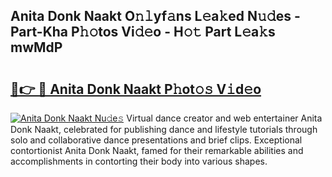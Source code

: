 ## Anita Donk Naakt O𝚗𝚕yf𝚊ns L𝚎a𝚔ed N𝚞𝚍es - Part-Kha P𝚑𝚘tos Vi𝚍𝚎o - H𝚘𝚝 Part L𝚎a𝚔s mwMdP

# <h2><a href="http://kf8ijr.oniu.top/?m=Anita+Donk+Naakt">🔗👉 🔴 Anita Donk Naakt P𝚑ot𝚘𝚜 V𝚒d𝚎o</a></h2>

[![Anita Donk Naakt Nu𝚍e𝚜](https://i.imgur.com/0qMVB7G.gif)](http://kf8ijr.oniu.top/?m=Anita+Donk+Naakt)
Virtual dance creator and web entertainer Anita Donk Naakt, celebrated for publishing dance and lifestyle tutorials through solo and collaborative dance presentations and brief clips. Exceptional contortionist Anita Donk Naakt, famed for their remarkable abilities and accomplishments in contorting their body into various shapes.  
